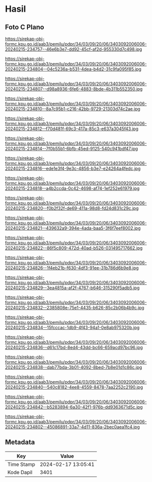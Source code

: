 # Hasil

## Foto C Plano

https://sirekap-obj-formc.kpu.go.id/aab3/pemilu/pdpr/34/03/09/20/06/3403092006006-20240215-234757--46e6b3e7-dd92-45cf-af2d-955330d7c498.jpg

https://sirekap-obj-formc.kpu.go.id/aab3/pemilu/pdpr/34/03/09/20/06/3403092006006-20240215-234804--04c5236a-b531-4dea-b4d2-31c9fa095f85.jpg

https://sirekap-obj-formc.kpu.go.id/aab3/pemilu/pdpr/34/03/09/20/06/3403092006006-20240215-234807--d98a8936-6fe6-4883-8bde-4b311b552350.jpg

https://sirekap-obj-formc.kpu.go.id/aab3/pemilu/pdpr/34/03/09/20/06/3403092006006-20240215-234810--8a7c95b1-c216-42bb-9729-21303d74c2ae.jpg

https://sirekap-obj-formc.kpu.go.id/aab3/pemilu/pdpr/34/03/09/20/06/3403092006006-20240215-234812--f70d481f-69c3-417a-85c3-e637a3045f43.jpg

https://sirekap-obj-formc.kpu.go.id/aab3/pemilu/pdpr/34/03/09/20/06/3403092006006-20240215-234814--7f0b55b1-6bfb-45ed-9125-540c941bdf47.jpg

https://sirekap-obj-formc.kpu.go.id/aab3/pemilu/pdpr/34/03/09/20/06/3403092006006-20240215-234816--ede1e3f4-9e3c-4856-b3e7-e24264a4fedc.jpg

https://sirekap-obj-formc.kpu.go.id/aab3/pemilu/pdpr/34/03/09/20/06/3403092006006-20240215-234818--a4b2ccda-0c42-4698-af74-1ef252e61979.jpg

https://sirekap-obj-formc.kpu.go.id/aab3/pemilu/pdpr/34/03/09/20/06/3403092006006-20240215-234820--f0b2f32f-de69-411a-98d8-fd24d831c29c.jpg

https://sirekap-obj-formc.kpu.go.id/aab3/pemilu/pdpr/34/03/09/20/06/3403092006006-20240215-234821--439632a9-394e-4ada-baa5-3f6f7eef8002.jpg

https://sirekap-obj-formc.kpu.go.id/aab3/pemilu/pdpr/34/03/09/20/06/3403092006006-20240215-234822--86f5c809-472d-40ad-b526-031495717662.jpg

https://sirekap-obj-formc.kpu.go.id/aab3/pemilu/pdpr/34/03/09/20/06/3403092006006-20240215-234826--1f4eb21b-f630-4df3-91ee-31b786d6b9e8.jpg

https://sirekap-obj-formc.kpu.go.id/aab3/pemilu/pdpr/34/03/09/20/06/3403092006006-20240215-234829--3ea4815a-af2f-4767-b646-315290f5adb5.jpg

https://sirekap-obj-formc.kpu.go.id/aab3/pemilu/pdpr/34/03/09/20/06/3403092006006-20240215-234832--2385808e-75e1-4435-b626-85c2b06b4b9c.jpg

https://sirekap-obj-formc.kpu.go.id/aab3/pemilu/pdpr/34/03/09/20/06/3403092006006-20240215-234834--15fcccac-1db9-4f43-94a1-0e8ab975320b.jpg

https://sirekap-obj-formc.kpu.go.id/aab3/pemilu/pdpr/34/03/09/20/06/3403092006006-20240215-234836--d61c17bd-8ed4-43dd-bc66-659acd97bc96.jpg

https://sirekap-obj-formc.kpu.go.id/aab3/pemilu/pdpr/34/03/09/20/06/3403092006006-20240215-234838--dab77bda-3b01-4092-8bed-7b8e01d1c86c.jpg

https://sirekap-obj-formc.kpu.go.id/aab3/pemilu/pdpr/34/03/09/20/06/3403092006006-20240215-234840--540c8182-4ee8-4559-8478-7aa2252c2190.jpg

https://sirekap-obj-formc.kpu.go.id/aab3/pemilu/pdpr/34/03/09/20/06/3403092006006-20240215-234842--b5283894-6a30-42f1-976b-dd9363671d5c.jpg

https://sirekap-obj-formc.kpu.go.id/aab3/pemilu/pdpr/34/03/09/20/06/3403092006006-20240215-234802--45086891-33a7-4d11-836a-2bec0aea1fc4.jpg


## Metadata

| Key        | Value               |
| ---------- | ------------------- |
| Time Stamp | 2024-02-17 13:05:41 |
| Kode Dapil | 3401                |



